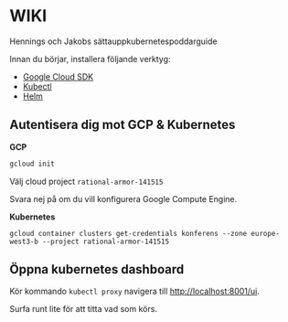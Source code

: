 # WIKI
Hennings och Jakobs sättauppkubernetespoddarguide

Innan du börjar, installera följande verktyg:

* [Google Cloud SDK](https://cloud.google.com/sdk/docs/quickstarts)
* [Kubectl](https://kubernetes.io/docs/tasks/tools/install-kubectl/)
* [Helm](https://github.com/kubernetes/helm/releases)


## Autentisera dig mot GCP & Kubernetes
**GCP**
```bash
gcloud init
```

Välj cloud project `rational-armor-141515`

Svara nej på om du vill konfigurera Google Compute Engine.

**Kubernetes**

```
gcloud container clusters get-credentials konferens --zone europe-west3-b --project rational-armor-141515
```

## Öppna kubernetes dashboard
Kör kommando `kubectl proxy` navigera till [http://localhost:8001/ui](http://localhost:8001/ui).

Surfa runt lite för att titta vad som körs.

